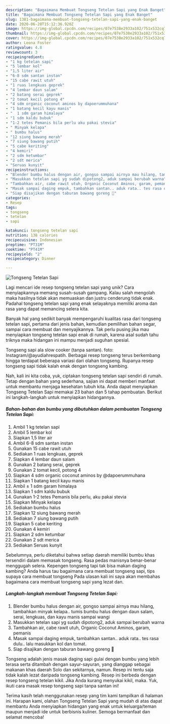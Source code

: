 ```yaml
---
description: "Bagaimana Membuat Tongseng Tetelan Sapi yang Enak Banget"
title: "Bagaimana Membuat Tongseng Tetelan Sapi yang Enak Banget"
slug: 1381-bagaimana-membuat-tongseng-tetelan-sapi-yang-enak-banget
date: 2020-06-28T15:12:36.920Z
image: https://img-global.cpcdn.com/recipes/07e7538e2933a102/751x532cq70/tongseng-tetelan-sapi-foto-resep-utama.jpg
thumbnail: https://img-global.cpcdn.com/recipes/07e7538e2933a102/751x532cq70/tongseng-tetelan-sapi-foto-resep-utama.jpg
cover: https://img-global.cpcdn.com/recipes/07e7538e2933a102/751x532cq70/tongseng-tetelan-sapi-foto-resep-utama.jpg
author: Leona Foster
ratingvalue: 4.8
reviewcount: 3
recipeingredient:
- "1 kg tetelan sapi"
- "5 lembar kol"
- "1,5 liter air"
- "6-8 sdm santan instan"
- "15 cabe rawit utuh"
- "1 ruas lengkuas geprek"
- "4 lembar daun salam"
- "2 batang serai geprek"
- "2 tomat kecil potong 4"
- "4 sdm organic coconut aminos by dapoerummuhana"
- "1 batang kecil kayu manis"
- "  1 sdm garam himalaya"
- "1 sdm kaldu bubuk"
- "1-2 tetes Pemanis bila perlu aku pakai stevia"
- " Minyak kelapa"
- " bumbu halus"
- "12 siung bawang merah"
- "7 siung bawang putih"
- "5 cabe keriting"
- "4 kemiri"
- "2 sdm ketumbar"
- "2 sdt merica"
- "Seruas kunyit"
recipeinstructions:
- "Blender bumbu halus dengan air, gongso sampai airnya mau hilang, tambahkan minyak kelapa.. tumis bumbu halus dengan daun salam, serai, lengkuas, dan kayu manis sampai wangi"
- "Masukkan tetelan sapi yg sudah dipotong2, aduk sampai berubah warna"
- "Tambahkan air, cabe rawit utuh, Organic Coconut Aminos, garam, pemanis"
- "Masak sampai daging empuk, tambahkan santan.. aduk rata.. tes rasa dulu.. lalu masukkan kol dan tomat."
- "Siap disajikan dengan taburan bawang goreng 🤤"
categories:
- Resep
tags:
- tongseng
- tetelan
- sapi

katakunci: tongseng tetelan sapi 
nutrition: 138 calories
recipecuisine: Indonesian
preptime: "PT31M"
cooktime: "PT41M"
recipeyield: "2"
recipecategory: Dinner

---
```



![Tongseng Tetelan Sapi](https://img-global.cpcdn.com/recipes/07e7538e2933a102/751x532cq70/tongseng-tetelan-sapi-foto-resep-utama.jpg)

Lagi mencari ide resep tongseng tetelan sapi yang unik? Cara menyiapkannya memang susah-susah gampang. Kalau salah mengolah maka hasilnya tidak akan memuaskan dan justru cenderung tidak enak. Padahal tongseng tetelan sapi yang enak selayaknya memiliki aroma dan rasa yang dapat memancing selera kita.

Banyak hal yang sedikit banyak mempengaruhi kualitas rasa dari tongseng tetelan sapi, pertama dari jenis bahan, kemudian pemilihan bahan segar, sampai cara membuat dan menyajikannya. Tak perlu pusing jika mau menyiapkan tongseng tetelan sapi enak di rumah, karena asal sudah tahu triknya maka hidangan ini mampu menjadi suguhan spesial.

Tongseng sapi ala slow cooker (tanpa santan). foto: Instagram/@ayudiahrespatih. Berbagai resep tongseng terus berkembang hingga terdapat beberapa variasi dari olahan tongseng. Rupanya resep tongseng sapi tidak kalah enak dengan tongseng kambing.


Nah, kali ini kita coba, yuk, ciptakan tongseng tetelan sapi sendiri di rumah. Tetap dengan bahan yang sederhana, sajian ini dapat memberi manfaat untuk membantu menjaga kesehatan tubuh kita. Anda dapat menyiapkan Tongseng Tetelan Sapi memakai 23 bahan dan 5 tahap pembuatan. Berikut ini langkah-langkah untuk menyiapkan hidangannya.

<!--inarticleads1-->

##### Bahan-bahan dan bumbu yang dibutuhkan dalam pembuatan Tongseng Tetelan Sapi:

1. Ambil 1 kg tetelan sapi
1. Ambil 5 lembar kol
1. Siapkan 1,5 liter air
1. Ambil 6-8 sdm santan instan
1. Gunakan 15 cabe rawit utuh
1. Sediakan 1 ruas lengkuas, geprek
1. Siapkan 4 lembar daun salam
1. Gunakan 2 batang serai, geprek
1. Gunakan 2 tomat kecil, potong 4
1. Siapkan 4 sdm organic coconut aminos by @dapoerummuhana
1. Siapkan 1 batang kecil kayu manis
1. Ambil  ± 1 sdm garam himalaya
1. Siapkan 1 sdm kaldu bubuk
1. Gunakan 1-2 tetes Pemanis bila perlu, aku pakai stevia
1. Siapkan  Minyak kelapa
1. Sediakan  bumbu halus
1. Siapkan 12 siung bawang merah
1. Sediakan 7 siung bawang putih
1. Siapkan 5 cabe keriting
1. Gunakan 4 kemiri
1. Siapkan 2 sdm ketumbar
1. Gunakan 2 sdt merica
1. Sediakan Seruas kunyit


Sebelumnya, perlu diketahui bahwa setiap daerah memiliki bumbu khas tersendiri dalam memasak tongseng. Rasa pedas manisnya benar-benar menggugah selera. Kepengen tongseng tapi tak bisa makan daging kambing? Anda harus tau bagaimana cara membuat tongseng sapi, tips supaya cara membuat tongseng Pada ulasan kali ini saya akan membahas bagaimana cara membuat tongseng sapi yang lezat dan. 

<!--inarticleads2-->

##### Langkah-langkah membuat Tongseng Tetelan Sapi:

1. Blender bumbu halus dengan air, gongso sampai airnya mau hilang, tambahkan minyak kelapa.. tumis bumbu halus dengan daun salam, serai, lengkuas, dan kayu manis sampai wangi
1. Masukkan tetelan sapi yg sudah dipotong2, aduk sampai berubah warna
1. Tambahkan air, cabe rawit utuh, Organic Coconut Aminos, garam, pemanis
1. Masak sampai daging empuk, tambahkan santan.. aduk rata.. tes rasa dulu.. lalu masukkan kol dan tomat.
1. Siap disajikan dengan taburan bawang goreng 🤤


Tongseng adalah jenis masak daging sapi gulai dengan bumbu yang lebih terasa serta ditambah dengan sayur-sayuran, yang dianggap sebagai makanan khas daerah Solo dan sekitarnya, namun. Resep ini tentu saja tidak kalah lezat daripada tongseng kambing. Resep ini berbeda dengan resep tongseng tetelan kikil. Jika Anda kurang menyukai kikil, maka. Yuk, ikuti cara masak resep tongseng sapi tanpa santan ini! 

Terima kasih telah menggunakan resep yang tim kami tampilkan di halaman ini. Harapan kami, olahan Tongseng Tetelan Sapi yang mudah di atas dapat membantu Anda menyiapkan hidangan yang enak untuk keluarga/teman maupun menjadi ide untuk berbisnis kuliner. Semoga bermanfaat dan selamat mencoba!
